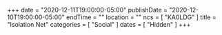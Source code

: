 +++
date = "2020-12-11T19:00:00-05:00"
publishDate = "2020-12-10T19:00:00-05:00"
endTime = ""
location = ""
ncs = [ "KA0LDG" ]
title = "Isolation Net"
categories = [ "Social" ]
dates = [ "Hidden" ]
+++
